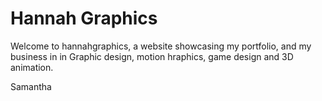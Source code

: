 # Hannah Graphics

Welcome to hannahgraphics, a website showcasing my portfolio, and my business in in Graphic design, motion hraphics, game design and 3D animation.

Samantha
